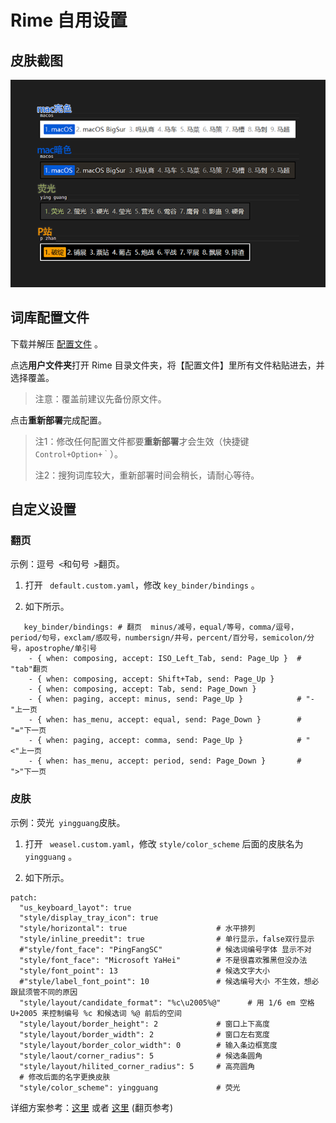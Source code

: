 # Rime 自用设置
## 皮肤截图
![GSyDz7sZP5nO3jY](https://github.com/li4li/rime_theme/blob/main/rime%E7%9A%AE%E8%82%A4%E9%85%8D%E8%89%B2%E6%96%B9%E6%A1%88.png)

## 词库配置文件
下载并解压 [配置文件](https://github.com/li4li/rime_theme/blob/main/%E9%85%8D%E7%BD%AE%E6%96%87%E4%BB%B6.rar) 。

点选**用户文件夹**打开 Rime 目录文件夹，将【配置文件】里所有文件粘贴进去，并选择覆盖。

> 注意：覆盖前建议先备份原文件。

点击**重新部署**完成配置。

> 注1：修改任何配置文件都要**重新部署**才会生效（快捷键 `Control+Option+｀`）。
>
> 注2：搜狗词库较大，重新部署时间会稍长，请耐心等待。

## 自定义设置
### 翻页
示例：逗号` <`和句号` >`翻页。

1. 打开 ` default.custom.yaml`，修改 `key_binder/bindings` 。

2. 如下所示。

```
   key_binder/bindings: # 翻页  minus/减号，equal/等号，comma/逗号，period/句号，exclam/感叹号，numbersign/井号，percent/百分号，semicolon/分号，apostrophe/单引号
    - { when: composing, accept: ISO_Left_Tab, send: Page_Up }  # "tab"翻页
    - { when: composing, accept: Shift+Tab, send: Page_Up }
    - { when: composing, accept: Tab, send: Page_Down }     
    - { when: paging, accept: minus, send: Page_Up }            # "-"上一页
    - { when: has_menu, accept: equal, send: Page_Down }        # "="下一页
    - { when: paging, accept: comma, send: Page_Up }            # "<"上一页
    - { when: has_menu, accept: period, send: Page_Down }       # ">"下一页
```
### 皮肤
示例：荧光` yingguang`皮肤。

1. 打开 ` weasel.custom.yaml`，修改 `style/color_scheme` 后面的皮肤名为 `yingguang` 。

2. 如下所示。

```
patch:
  "us_keyboard_layot": true
  "style/display_tray_icon": true
  "style/horizontal": true                    # 水平排列
  "style/inline_preedit": true                # 单行显示，false双行显示
  #"style/font_face": "PingFangSC"            # 候选词编号字体 显示不对
  "style/font_face": "Microsoft YaHei"        # 不是很喜欢雅黑但没办法
  "style/font_point": 13                      # 候选文字大小
  #"style/label_font_point": 10               # 候选编号大小 不生效，想必跟鼠须管不同的原因
  "style/layout/candidate_format": "%c\u2005%@"      # 用 1/6 em 空格 U+2005 来控制编号 %c 和候选词 %@ 前后的空间
  "style/layout/border_height": 2             # 窗口上下高度
  "style/layout/border_width": 2              # 窗口左右宽度
  "style/layout/border_color_width": 0        # 输入条边框宽度
  "style/laout/corner_radius": 5              # 候选条圆角
  "style/layout/hilited_corner_radius": 5     # 高亮圆角
  # 修改后面的名字更换皮肤
  "style/color_scheme": yingguang             # 荧光 
```

详细方案参考：[这里](https://github.com/maomiui/rime) 或者 [这里](https://xinlu.ink/tech/rime.html) (翻页参考)
